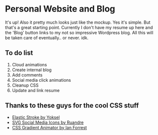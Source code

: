 Personal Website and Blog
===================

It's up! Also it pretty much looks just like the mockup. Yes it's simple. But that's a great starting point. Currently I don't have my resume up here and the 'Blog' button links to my not so impressive Wordpress blog. All this will be taken care of eventually.. or never. idk.

## To do list
1. Cloud animations
2. Create internal blog
3. Add comments
4. Social media click animations
5. Cleanup CSS
6. Update and link resume

## Thanks to these guys for the cool CSS stuff
* [Elastic Stroke by Yoksel](http://codepen.io/yoksel/pen/XJbzrO)
* [SVG Social Media Icons by Ruandre](https://codepen.io/ruandre/pen/howFi)
* [CSS Gradient Animator by Ian Forrest](https://www.gradient-animator.com/)
